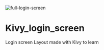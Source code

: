 ![full-login-screen](https://user-images.githubusercontent.com/89774025/131336353-68e31371-1ff7-42a8-b416-6d2ba7e763e6.png)
# Kivy_login_screen
Login screen Layout made with Kivy to learn 
